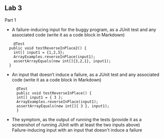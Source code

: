 **Lab 3**
---
Part 1  
* A failure-inducing input for the buggy program, as a JUnit test and any associated code (write it as a code block in Markdown)  
```
    @Test
  public void testReverseInPlace2() {
    int[] input1 = {1,2,3};
    ArrayExamples.reverseInPlace(input1);
    assertArrayEquals(new int[]{3,2,1}, input1);
  }
```
* An input that doesn’t induce a failure, as a JUnit test and any associated code (write it as a code block in Markdown)
  ```
    @Test 
	public void testReverseInPlace() {
    int[] input1 = { 3 };
    ArrayExamples.reverseInPlace(input1);
    assertArrayEquals(new int[]{ 3 }, input1);
	}
  ```  
* The symptom, as the output of running the tests (provide it as a screenshot of running JUnit with at least the two inputs above)  
  Failure-inducing input with an input that doesn't induce a failure


